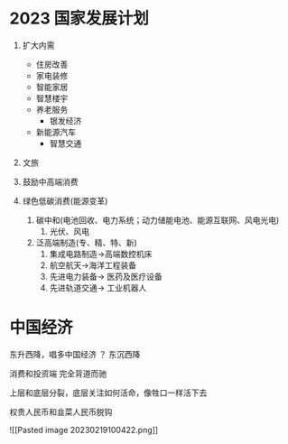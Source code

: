 # 2023 国家发展计划

1. 扩大内需
   -  住房改善
     - 家电装修
     - 智能家居
     - 智慧楼宇
   - 养老服务
     - 银发经济
   - 新能源汽车
     - 智慧交通

2. 文旅
3. 鼓励中高端消费
4. 绿色低碳消费(能源变革)
   1. 碳中和(电池回收、电力系统；动力储能电池、能源互联网、风电光电)
      1. 光伏、风电
   2. 泛高端制造(专、精、特、新)
      1. 集成电路制造->高端数控机床
      2. 航空航天->海洋工程装备
      3. 先进电力装备-> 医药及医疗设备
      4. 先进轨道交通-> 工业机器人

# 中国经济

东升西降，唱多中国经济 ？ 东沉西降

消费和投资端 完全背道而驰

上层和底层分裂，底层关注如何活命，像牲口一样活下去

权贵人民币和韭菜人民币脱钩

![[Pasted image 20230219100422.png]]

